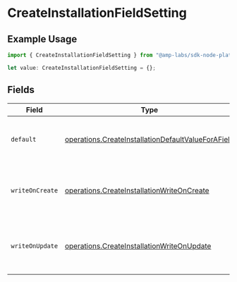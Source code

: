 # CreateInstallationFieldSetting

## Example Usage

```typescript
import { CreateInstallationFieldSetting } from "@amp-labs/sdk-node-platform/models/operations";

let value: CreateInstallationFieldSetting = {};
```

## Fields

| Field                                                                                                                    | Type                                                                                                                     | Required                                                                                                                 | Description                                                                                                              |
| ------------------------------------------------------------------------------------------------------------------------ | ------------------------------------------------------------------------------------------------------------------------ | ------------------------------------------------------------------------------------------------------------------------ | ------------------------------------------------------------------------------------------------------------------------ |
| `default`                                                                                                                | [operations.CreateInstallationDefaultValueForAField](../../models/operations/createinstallationdefaultvalueforafield.md) | :heavy_minus_sign:                                                                                                       | Only use one of stringValue, integerValue, booleanValue.                                                                 |
| `writeOnCreate`                                                                                                          | [operations.CreateInstallationWriteOnCreate](../../models/operations/createinstallationwriteoncreate.md)                 | :heavy_minus_sign:                                                                                                       | Whether the default value should be applied when creating a record.                                                      |
| `writeOnUpdate`                                                                                                          | [operations.CreateInstallationWriteOnUpdate](../../models/operations/createinstallationwriteonupdate.md)                 | :heavy_minus_sign:                                                                                                       | Whether the default value should be applied when updating a record.                                                      |